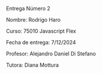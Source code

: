 Entrega Número 2

Nombre: Rodrigo Haro

Curso: 75010 Javascript Flex

Fecha de entrega: 7/12/2024

Profesor: Alejandro Daniel Di Stefano

Tutora: Diana Mottura
